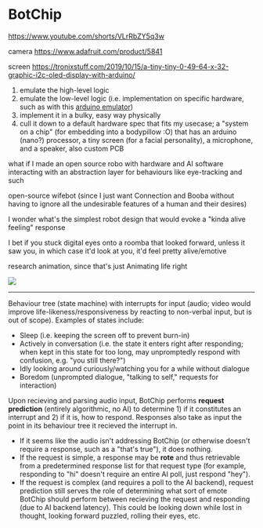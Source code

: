 # BotChip

https://www.youtube.com/shorts/VLrRbZY5q3w

camera https://www.adafruit.com/product/5841

screen https://tronixstuff.com/2019/10/15/a-tiny-tiny-0-49-64-x-32-graphic-i2c-oled-display-with-arduino/

1. emulate the high-level logic
2. emulate the low-level logic (i.e. implementation on specific hardware, such as with this [arduino emulator](https://wokwi.com/arduino))
3. implement it in a bulky, easy way physically
4. cull it down to a default hardware spec that fits my usecase; a "system on a chip" (for embedding into a bodypillow :O) that has an arduino (nano?) processor, a tiny screen (for a facial personality), a microphone, and a speaker, also custom PCB

what if I made an open source robo with hardware and AI software interacting with an abstraction layer for behaviours like eye-tracking and such

open-source wifebot (since I just want Connection and Booba without having to ignore all the undesirable features of a human and their desires)

I wonder what's the simplest robot design that would evoke a "kinda alive feeling" response

I bet if you stuck digital eyes onto a roomba that looked forward, unless it saw you, in which case it'd look at you, it'd feel pretty alive/emotive

research animation, since that's just Animating life right

![](https://images-na.ssl-images-amazon.com/images/I/41TpNiRo5KL.jpg)

---

Behaviour tree (state machine) with interrupts for input (audio; video would improve life-likeness/responsiveness by reacting to non-verbal input, but is out of scope). Examples of states include:

- Sleep (i.e. keeping the screen off to prevent burn-in)
- Actively in conversation (i.e. the state it enters right after responding; when kept in this state for too long, may unpromptedly respond with confusion, e.g. "you still there?")
- Idly looking around curiously/watching you for a while without dialogue
- Boredom (unprompted dialogue, "talking to self," requests for interaction)

Upon recieving and parsing audio input, BotChip performs **request prediction** (entirely algorithmic, no AI) to determine 1) if it constitutes an interrupt and 2) if it is, how to respond. Responses also take as input the point in its behaviour tree it recieved the interrupt in.

- If it seems like the audio isn't addressing BotChip (or otherwise doesn't require a response, such as a "that's true"), it does nothing.
- If the request is simple, a response may be **rote** and thus retrievable from a predetermined response list for that request type (for example, responding to "hi" doesn't require an entire AI poll, just respond "hey").
- If the request is complex (and requires a poll to the AI backend), request prediction still serves the role of determining what sort of emote BotChip should perform between recieving the request and responding (due to AI backend latency). This could be looking down while lost in thought, looking forward puzzled, rolling their eyes, etc.
